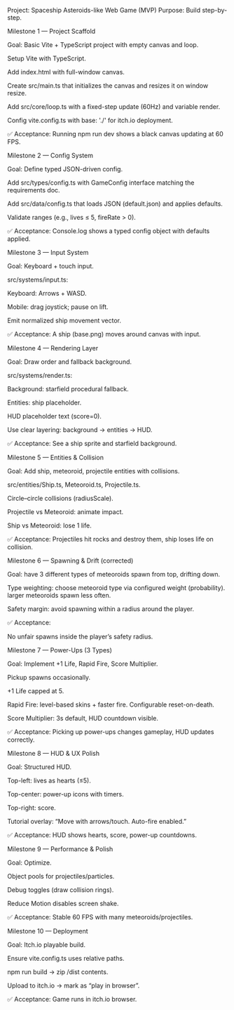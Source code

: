 Project: Spaceship Asteroids-like Web Game (MVP)
Purpose: Build step-by-step.

Milestone 1 — Project Scaffold

Goal: Basic Vite + TypeScript project with empty canvas and loop.

Setup Vite with TypeScript.

Add index.html with full-window canvas.

Create src/main.ts that initializes the canvas and resizes it on window resize.

Add src/core/loop.ts with a fixed-step update (60Hz) and variable render.

Config vite.config.ts with base: './' for itch.io deployment.

✅ Acceptance: Running npm run dev shows a black canvas updating at 60 FPS.

Milestone 2 — Config System

Goal: Define typed JSON-driven config.

Add src/types/config.ts with GameConfig interface matching the requirements doc.

Add src/data/config.ts that loads JSON (default.json) and applies defaults.

Validate ranges (e.g., lives ≤ 5, fireRate > 0).

✅ Acceptance: Console.log shows a typed config object with defaults applied.

Milestone 3 — Input System

Goal: Keyboard + touch input.

src/systems/input.ts:

Keyboard: Arrows + WASD.

Mobile: drag joystick; pause on lift.

Emit normalized ship movement vector.

✅ Acceptance: A ship (base.png) moves around canvas with input.

Milestone 4 — Rendering Layer

Goal: Draw order and fallback background.

src/systems/render.ts:

Background: starfield procedural fallback.

Entities: ship placeholder.

HUD placeholder text (score=0).

Use clear layering: background → entities → HUD.

✅ Acceptance: See a ship sprite and starfield background.

Milestone 5 — Entities & Collision

Goal: Add ship, meteoroid, projectile entities with collisions.

src/entities/Ship.ts, Meteoroid.ts, Projectile.ts.

Circle–circle collisions (radiusScale).

Projectile vs Meteoroid: animate impact.

Ship vs Meteoroid: lose 1 life.

✅ Acceptance: Projectiles hit rocks and destroy them, ship loses life on collision.


Milestone 6 — Spawning & Drift (corrected)

Goal: have 3 different types of meteoroids spawn from top, drifting down.

Type weighting: choose meteoroid type via configured weight (probability). larger meteoroids spawn less often.

Safety margin: avoid spawning within a radius around the player.


✅ Acceptance:

No unfair spawns inside the player’s safety radius.


Milestone 7 — Power-Ups (3 Types)

Goal: Implement +1 Life, Rapid Fire, Score Multiplier.

Pickup spawns occasionally.

+1 Life capped at 5.

Rapid Fire: level-based skins + faster fire. Configurable reset-on-death.

Score Multiplier: 3s default, HUD countdown visible.

✅ Acceptance: Picking up power-ups changes gameplay, HUD updates correctly.

Milestone 8 — HUD & UX Polish

Goal: Structured HUD.

Top-left: lives as hearts (≤5).

Top-center: power-up icons with timers.

Top-right: score.

Tutorial overlay: “Move with arrows/touch. Auto-fire enabled.”

✅ Acceptance: HUD shows hearts, score, power-up countdowns.

Milestone 9 — Performance & Polish

Goal: Optimize.

Object pools for projectiles/particles.

Debug toggles (draw collision rings).

Reduce Motion disables screen shake.

✅ Acceptance: Stable 60 FPS with many meteoroids/projectiles.

Milestone 10 — Deployment

Goal: Itch.io playable build.

Ensure vite.config.ts uses relative paths.

npm run build → zip /dist contents.

Upload to itch.io → mark as “play in browser”.

✅ Acceptance: Game runs in itch.io browser.